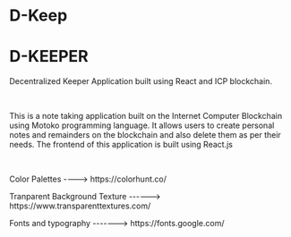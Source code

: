 # D-Keep

# <h1>D-KEEPER</h1>



<p>Decentralized Keeper Application built using React and ICP blockchain.</p><br>






<p>This is a note taking application built on the Internet Computer Blockchain using Motoko programming language. It allows users to create personal notes and remainders 
  on the blockchain and also delete them as per their needs. The frontend of this application is built using React.js</p><br>
  
  <p>Color Palettes ----> https://colorhunt.co/</p>
  <p>Tranparent Background Texture ------> https://www.transparenttextures.com/</p>
  <p>Fonts and typography -------> https://fonts.google.com/</p><br>
  
  

